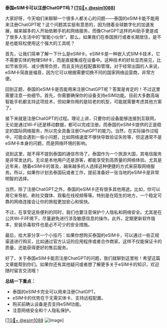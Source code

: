 **泰国eSIM卡可以注册ChatGPT吗？[[TG💪+ @esim1088](https://t.me/s/esim1088)]**

大家好呀，今天咱们来聊聊一个很多人都关心的问题——泰国的eSIM卡能不能用来注册ChatGPT呢？这个问题其实挺有意思的，因为随着全球数字化的加速发展，越来越多的人开始依赖手机和网络服务，而像ChatGPT这样的AI助手更是成了很多人生活中的“智能小伙伴”。那么，如果我们在泰国旅行或者长期居住，是不是也能轻松使用这个强大的工具呢？

首先，让我们简单了解一下什么是eSIM卡。eSIM卡是一种嵌入式SIM卡技术，它不需要实体的物理SIM卡，而是直接集成在设备中。这种技术的好处显而易见，比如节省空间、减少携带负担，而且支持远程配置和管理。对于经常出国的人来说，eSIM卡简直是福音，因为它可以根据需要切换不同的国家网络运营商，非常方便。

回到正题，泰国的eSIM卡是否能用来注册ChatGPT呢？答案是肯定的！不过这里需要注意一些细节。首先，你需要确保你的设备支持eSIM功能。目前大多数高端智能手机都支持这项技术，但如果你用的是较老的机型，可能就需要考虑其他方案了。

接下来就是注册ChatGPT的过程。理论上讲，只要你的设备能够连接到互联网，无论是通过Wi-Fi还是移动数据，都可以完成注册。而泰国的eSIM卡提供的正是稳定的国际网络服务，所以完全具备注册ChatGPT的能力。当然，在实际操作过程中，可能会遇到一些小问题，比如网络速度不够快导致验证失败等，但这通常不是eSIM卡本身的问题，而是网络环境的影响。

说到这里，就不得不提到泰国的通信市场了。泰国作为一个旅游大国，其电信服务是非常发达的。无论是本地用户还是游客，都能享受到高质量的网络体验。尤其是近年来，随着eSIM卡的普及，越来越多的人选择这种便捷的方式来获取网络服务。所以，如果你计划去泰国玩或者工作，提前准备好一张当地的eSIM卡是非常明智的选择。

当然，除了注册ChatGPT之外，泰国的eSIM卡还有很多其他用途。比如，你可以用它来导航、刷社交媒体、观看在线视频等等。特别是在陌生的地方，一个稳定可靠的网络连接会让你的旅程更加安心和愉快。

不过，在享受这些便利的同时，我们也要注意保护个人隐私和网络安全。尤其是在公共Wi-Fi环境下，尽量避免进行涉及敏感信息的操作。此外，定期更新软件版本，安装杀毒软件也是必不可少的安全措施。

最后，给大家分享一个小技巧：如果你想购买泰国的eSIM卡，可以通过一些正规渠道进行购买，比如通过官方认证的应用程序或者合作商家。这样不仅能保证卡的质量，还能获得更好的售后服务。

好了，关于泰国eSIM卡能否注册ChatGPT的问题，我们就聊到这里啦！希望这篇文章能帮到你们。如果你还有其他疑问或者想了解更多关于eSIM卡的知识，欢迎随时留言交流哦！

**总结一下重点：**
- 泰国的eSIM卡完全可以用来注册ChatGPT。
- eSIM卡的优势在于无需实体卡、支持远程配置。
- 购买前确认设备是否支持eSIM功能。
- 注意网络安全和个人隐私保护。

[[TG💪+ @esim1088](https://t.me/s/esim1088) ![Image](https://i.postimg.cc/4NQfJmqS/Snipaste-2025-05-13-00-14-12.png)]